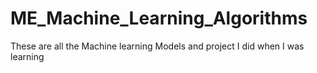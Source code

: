 # ME_Machine_Learning_Algorithms
These are all the Machine learning Models and project I did when I was learning
